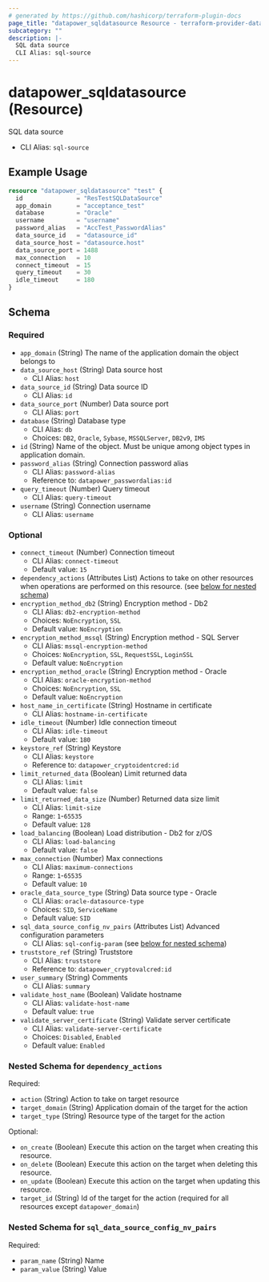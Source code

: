 ```yaml
---
# generated by https://github.com/hashicorp/terraform-plugin-docs
page_title: "datapower_sqldatasource Resource - terraform-provider-datapower"
subcategory: ""
description: |-
  SQL data source
  CLI Alias: sql-source
---
```


# datapower_sqldatasource (Resource)

SQL data source
  - CLI Alias: `sql-source`

## Example Usage

```terraform
resource "datapower_sqldatasource" "test" {
  id               = "ResTestSQLDataSource"
  app_domain       = "acceptance_test"
  database         = "Oracle"
  username         = "username"
  password_alias   = "AccTest_PasswordAlias"
  data_source_id   = "datasource_id"
  data_source_host = "datasource.host"
  data_source_port = 1488
  max_connection   = 10
  connect_timeout  = 15
  query_timeout    = 30
  idle_timeout     = 180
}
```

<!-- schema generated by tfplugindocs -->
## Schema

### Required

- `app_domain` (String) The name of the application domain the object belongs to
- `data_source_host` (String) Data source host
  - CLI Alias: `host`
- `data_source_id` (String) Data source ID
  - CLI Alias: `id`
- `data_source_port` (Number) Data source port
  - CLI Alias: `port`
- `database` (String) Database type
  - CLI Alias: `db`
  - Choices: `DB2`, `Oracle`, `Sybase`, `MSSQLServer`, `DB2v9`, `IMS`
- `id` (String) Name of the object. Must be unique among object types in application domain.
- `password_alias` (String) Connection password alias
  - CLI Alias: `password-alias`
  - Reference to: `datapower_passwordalias:id`
- `query_timeout` (Number) Query timeout
  - CLI Alias: `query-timeout`
- `username` (String) Connection username
  - CLI Alias: `username`

### Optional

- `connect_timeout` (Number) Connection timeout
  - CLI Alias: `connect-timeout`
  - Default value: `15`
- `dependency_actions` (Attributes List) Actions to take on other resources when operations are performed on this resource. (see [below for nested schema](#nestedatt--dependency_actions))
- `encryption_method_db2` (String) Encryption method - Db2
  - CLI Alias: `db2-encryption-method`
  - Choices: `NoEncryption`, `SSL`
  - Default value: `NoEncryption`
- `encryption_method_mssql` (String) Encryption method - SQL Server
  - CLI Alias: `mssql-encryption-method`
  - Choices: `NoEncryption`, `SSL`, `RequestSSL`, `LoginSSL`
  - Default value: `NoEncryption`
- `encryption_method_oracle` (String) Encryption method - Oracle
  - CLI Alias: `oracle-encryption-method`
  - Choices: `NoEncryption`, `SSL`
  - Default value: `NoEncryption`
- `host_name_in_certificate` (String) Hostname in certificate
  - CLI Alias: `hostname-in-certificate`
- `idle_timeout` (Number) Idle connection timeout
  - CLI Alias: `idle-timeout`
  - Default value: `180`
- `keystore_ref` (String) Keystore
  - CLI Alias: `keystore`
  - Reference to: `datapower_cryptoidentcred:id`
- `limit_returned_data` (Boolean) Limit returned data
  - CLI Alias: `limit`
  - Default value: `false`
- `limit_returned_data_size` (Number) Returned data size limit
  - CLI Alias: `limit-size`
  - Range: `1`-`65535`
  - Default value: `128`
- `load_balancing` (Boolean) Load distribution - Db2 for z/OS
  - CLI Alias: `load-balancing`
  - Default value: `false`
- `max_connection` (Number) Max connections
  - CLI Alias: `maximum-connections`
  - Range: `1`-`65535`
  - Default value: `10`
- `oracle_data_source_type` (String) Data source type - Oracle
  - CLI Alias: `oracle-datasource-type`
  - Choices: `SID`, `ServiceName`
  - Default value: `SID`
- `sql_data_source_config_nv_pairs` (Attributes List) Advanced configuration parameters
  - CLI Alias: `sql-config-param` (see [below for nested schema](#nestedatt--sql_data_source_config_nv_pairs))
- `truststore_ref` (String) Truststore
  - CLI Alias: `truststore`
  - Reference to: `datapower_cryptovalcred:id`
- `user_summary` (String) Comments
  - CLI Alias: `summary`
- `validate_host_name` (Boolean) Validate hostname
  - CLI Alias: `validate-host-name`
  - Default value: `true`
- `validate_server_certificate` (String) Validate server certificate
  - CLI Alias: `validate-server-certificate`
  - Choices: `Disabled`, `Enabled`
  - Default value: `Enabled`

<a id="nestedatt--dependency_actions"></a>
### Nested Schema for `dependency_actions`

Required:

- `action` (String) Action to take on target resource
- `target_domain` (String) Application domain of the target for the action
- `target_type` (String) Resource type of the target for the action

Optional:

- `on_create` (Boolean) Execute this action on the target when creating this resource.
- `on_delete` (Boolean) Execute this action on the target when deleting this resource.
- `on_update` (Boolean) Execute this action on the target when updating this resource.
- `target_id` (String) Id of the target for the action (required for all resources except `datapower_domain`)


<a id="nestedatt--sql_data_source_config_nv_pairs"></a>
### Nested Schema for `sql_data_source_config_nv_pairs`

Required:

- `param_name` (String) Name
- `param_value` (String) Value

